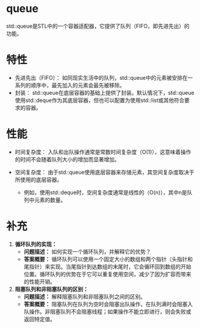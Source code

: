 # queue

std::queue是STL中的一个容器适配器，它提供了队列（FIFO，即先进先出）的功能。

# 特性

- 先进先出（FIFO）： 如同现实生活中的队列，std::queue中的元素被安排在一系列的顺序中，最先加入的元素会最先被移除。
- 封装： std::queue在底层容器的基础上提供了封装。默认情况下，std::queue使用std::deque作为其底层容器，但也可以配置为使用std::list或其他符合要求的容器。

# 性能

- 时间复杂度： 入队和出队操作通常是常数时间复杂度（O(1)），这意味着操作的时间不会随着队列大小的增加而显著增加。

- 空间复杂度： 由于std::queue使用底层容器来存储元素，其空间复杂度取决于所使用的底层容器。
  - 例如，使用std::deque时，空间复杂度通常是线性的（O(n)），其中n是队列中元素的数量。

# 补充

1. **循环队列的实现：**
   - **问题描述：** 如何实现一个循环队列，并解释它的优势？
   - **答案概要：** 循环队列可以使用一个固定大小的数组和两个指针（头指针和尾指针）来实现。当尾指针到达数组的末尾时，它会循环回到数组的开始位置。循环队列的优势在于它可以重复使用空间，减少了因为扩容而带来的性能开销。
2. **阻塞队列和非阻塞队列的区别：**
   - **问题描述：** 解释阻塞队列和非阻塞队列之间的区别。
   - **答案概要：** 阻塞队列在队列为空时会阻塞出队操作，在队列满时会阻塞入队操作。非阻塞队列不会阻塞线程；如果操作不能立即进行，则会失败或返回特定值。